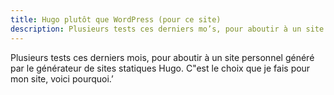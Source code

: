 ```yaml
---
title: Hugo plutôt que WordPress (pour ce site)
description: Plusieurs tests ces derniers mo’s, pour aboutir à un site personnel généré par le générateur de sites statiques Hugo. C’est le choix que je fais pour mon site, voici pourquoi.
---
```


Plusieurs tests ces derniers mois, pour aboutir à un site personnel généré par le générateur de sites statiques Hugo. C"est le choix que je fais pour mon site, voici pourquoi.’